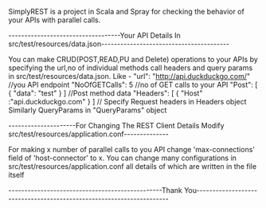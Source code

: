 
SimplyREST is a project in Scala and Spray for checking the behavior of your APIs with parallel calls.

-----------------------------------Your API Details In src/test/resources/data.json----------------------------------------

You can make CRUD(POST,READ,PU and Delete) operations to your APIs by specifying the url,no of individual methods call headers and query params in src/test/resources/data.json.
Like -
"url": "http://api.duckduckgo.com/" //you API endpoint
"NoOfGETCalls": 5 //no of GET calls to your API
"Post": [ { "data": "test" } ] //Post method data
"Headers": [ { "Host" :"api.duckduckgo.com" } ] // Specify Request headers in Headers object
Similarly QueryParams in "QueryParams" object


---------------------For Changing The REST Client Details Modify src/test/resources/application.conf--------------

For making x number of parallel calls to you API change 'max-connections' field of 'host-connector' to x.
You can change many configurations in src/test/resources/application.conf all details of which are written in the file itself

------------------------------------------------Thank You---------------------------------------------------------------------
